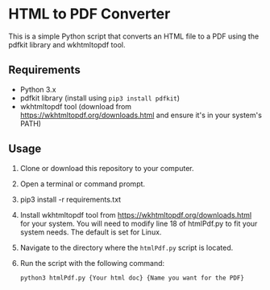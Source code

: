 # HTML to PDF Converter

This is a simple Python script that converts an HTML file to a PDF using the pdfkit library and wkhtmltopdf tool.

## Requirements

- Python 3.x
- pdfkit library (install using `pip3 install pdfkit`)
- wkhtmltopdf tool (download from https://wkhtmltopdf.org/downloads.html and ensure it's in your system's PATH)

## Usage

1. Clone or download this repository to your computer.

2. Open a terminal or command prompt.

3. pip3 install -r requirements.txt

4. Install wkhtmltopdf tool from https://wkhtmltopdf.org/downloads.html for your system. You will need to modify line 18 of htmlPdf.py to fit your system needs. The default is set for Linux.

5. Navigate to the directory where the `htmlPdf.py` script is located.

6. Run the script with the following command:

   ```shell
   python3 htmlPdf.py {Your html doc} {Name you want for the PDF}
